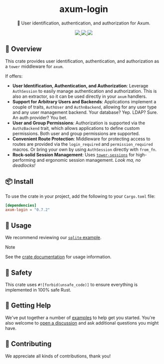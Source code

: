 <h1 align="center">
    axum-login
</h1>

<p align="center">
    🪪 User identification, authentication, and authorization for Axum.
</p>

<div align="center">
    <a href="https://crates.io/crates/axum-login">
        <img src="https://img.shields.io/crates/v/axum-login.svg" />
    </a>
    <a href="https://docs.rs/axum-login">
        <img src="https://docs.rs/axum-login/badge.svg" />
    </a>
    <a href="https://github.com/maxcountryman/axum-login/actions/workflows/rust.yml">
        <img src="https://github.com/maxcountryman/axum-login/actions/workflows/rust.yml/badge.svg" />
    </a>
</div>

## 🎨 Overview

This crate provides user identification, authentication, and authorization
as a `tower` middleware for `axum`.

If offers:

- **User Identification, Authentication, and Authorization**: Leverage
  `AuthSession` to easily manage authentication and authorization. This is
  also an extractor, so it can be used directly in your `axum` handlers.
- **Support for Arbitrary Users and Backends**: Applications implement a
  couple of traits, `AuthUser` and `AuthnBackend`, allowing for any user
  type and any user management backend. Your database? Yep. LDAP? Sure. An
  auth provider? You bet.
- **User and Group Permissions**: Authorization is supported via the
  `AuthzBackend` trait, which allows applications to define custom
  permissions. Both user and group permissions are supported.
- **Convenient Route Protection**: Middleware for protecting access to
  routes are provided via the `login_required` and `permission_required`
  macros. Or bring your own by using `AuthSession` directly with
  `from_fn`.
- **Rock-solid Session Management**: Uses [`tower-sessions`](https://github.com/maxcountryman/tower-sessions)
  for high-performing and ergonomic session management. _Look ma, no deadlocks!_

## 📦 Install

To use the crate in your project, add the following to your `Cargo.toml` file:

```toml
[dependencies]
axum-login = "0.7.2"
```

## 🤸 Usage

We recommend reviewing our [`sqlite` example][sqlite-example].

> [!NOTE]
> See the [crate documentation][docs] for usage information.

## 🦺 Safety

This crate uses `#![forbid(unsafe_code)]` to ensure everything is implemented in 100% safe Rust.

## 🛟 Getting Help

We've put together a number of [examples][examples] to help get you started. You're also welcome to [open a discussion](https://github.com/maxcountryman/axum-login/discussions/new?category=q-a) and ask additional questions you might have.

## 👯 Contributing

We appreciate all kinds of contributions, thank you!

[sqlite-example]: https://github.com/maxcountryman/axum-login/tree/main/examples/sqlite
[examples]: https://github.com/maxcountryman/axum-login/tree/main/examples
[docs]: https://docs.rs/axum-login
